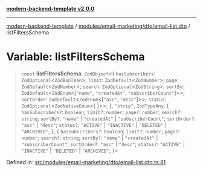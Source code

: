 [**modern-backend-template v2.0.0**](../../../../../README.md)

***

[modern-backend-template](../../../../../modules.md) / [modules/email-marketing/dto/email-list.dto](../README.md) / listFiltersSchema

# Variable: listFiltersSchema

> `const` **listFiltersSchema**: `ZodObject`\<\{ `hasSubscribers`: `ZodOptional`\<`ZodBoolean`\>; `limit`: `ZodDefault`\<`ZodNumber`\>; `page`: `ZodDefault`\<`ZodNumber`\>; `search`: `ZodOptional`\<`ZodString`\>; `sortBy`: `ZodDefault`\<`ZodEnum`\<\[`"name"`, `"createdAt"`, `"subscriberCount"`\]\>\>; `sortOrder`: `ZodDefault`\<`ZodEnum`\<\[`"asc"`, `"desc"`\]\>\>; `status`: `ZodOptional`\<`ZodNativeEnum`\<\{ \}\>\>; \}, `"strip"`, `ZodTypeAny`, \{ `hasSubscribers?`: `boolean`; `limit?`: `number`; `page?`: `number`; `search?`: `string`; `sortBy?`: `"name"` \| `"createdAt"` \| `"subscriberCount"`; `sortOrder?`: `"asc"` \| `"desc"`; `status?`: `"ACTIVE"` \| `"INACTIVE"` \| `"DELETED"` \| `"ARCHIVED"`; \}, \{ `hasSubscribers?`: `boolean`; `limit?`: `number`; `page?`: `number`; `search?`: `string`; `sortBy?`: `"name"` \| `"createdAt"` \| `"subscriberCount"`; `sortOrder?`: `"asc"` \| `"desc"`; `status?`: `"ACTIVE"` \| `"INACTIVE"` \| `"DELETED"` \| `"ARCHIVED"`; \}\>

Defined in: [src/modules/email-marketing/dto/email-list.dto.ts:81](https://github.com/maemreyo/saas-4cus-nodejs/blob/2a5b3f3aa11335dfa561e80e1feabb8e6084261e/src/modules/email-marketing/dto/email-list.dto.ts#L81)
